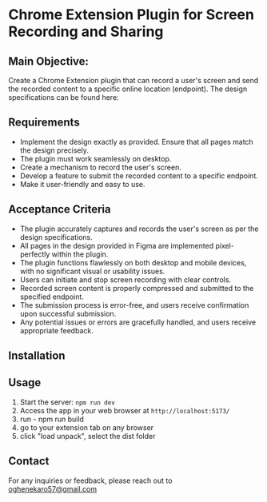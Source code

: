 # Chrome Extension Plugin for Screen Recording and Sharing

## Main Objective:

Create a Chrome Extension plugin that can record a user's screen and send the recorded content to a specific online location (endpoint). The design specifications can be found here:

## Requirements

- Implement the design exactly as provided. Ensure that all pages match the design precisely.
- The plugin must work seamlessly on desktop.
- Create a mechanism to record the user's screen.
- Develop a feature to submit the recorded content to a specific endpoint.
- Make it user-friendly and easy to use.

## Acceptance Criteria

- The plugin accurately captures and records the user's screen as per the design specifications.
- All pages in the design provided in Figma are implemented pixel-perfectly within the plugin.
- The plugin functions flawlessly on both desktop and mobile devices, with no significant visual or usability issues.
- Users can initiate and stop screen recording with clear controls.
- Recorded screen content is properly compressed and submitted to the specified endpoint.
- The submission process is error-free, and users receive confirmation upon successful submission.
- Any potential issues or errors are gracefully handled, and users receive appropriate feedback.

## Installation

## Usage

1. Start the server: `npm run dev`
2. Access the app in your web browser at `http://localhost:5173/`
3. run - npm run build
4. go to your extension tab on any browser
5. click "load unpack", select the dist folder

## Contact

For any inquiries or feedback, please reach out to oghenekaro57@gmail.com
